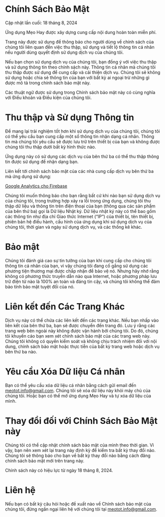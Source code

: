 # Chính Sách Bảo Mật
Cập nhật lần cuối: 18 tháng 8, 2024

Ứng dụng Mẹo Hay được xây dựng cung cấp nội dung hoàn toàn miễn phí.

Trang này được sử dụng để thông báo cho người dùng về chính sách của chúng tôi liên quan đến việc thu thập, sử dụng và tiết lộ thông tin cá nhân nếu người dùng quyết định sử dụng dịch vụ của chúng tôi.

Nếu bạn chọn sử dụng dịch vụ của chúng tôi, bạn đồng ý với việc thu thập và sử dụng thông tin theo chính sách này. Thông tin cá nhân mà chúng tôi thu thập được sử dụng để cung cấp và cải thiện dịch vụ. Chúng tôi sẽ không sử dụng hoặc chia sẻ thông tin của bạn với bất kỳ ai ngoại trừ những gì được mô tả trong chính sách bảo mật này.

Các thuật ngữ được sử dụng trong Chính sách bảo mật này có cùng nghĩa với Điều khoản và Điều kiện của chúng tôi.

# Thu thập và Sử dụng Thông tin

Để mang lại trải nghiệm tốt hơn khi sử dụng dịch vụ của chúng tôi, chúng tôi có thể yêu cầu bạn cung cấp một số thông tin nhận dạng cá nhân. Thông tin mà chúng tôi yêu cầu sẽ được lưu trữ trên thiết bị của bạn và không được chúng tôi thu thập dưới bất kỳ hình thức nào.

Ứng dụng này có sử dụng các dịch vụ của bên thứ ba có thể thu thập thông tin được sử dụng để nhận dạng bạn.

Liên kết tới chính sách bảo mật của các nhà cung cấp dịch vụ bên thứ ba mà ứng dụng sử dụng:

[Google Analytics cho Firebase](https://marketingplatform.google.com/about/analytics/terms/vn/)

Chúng tôi muốn thông báo cho bạn rằng bất cứ khi nào bạn sử dụng dịch vụ của chúng tôi, trong trường hợp xảy ra lỗi trong ứng dụng, chúng tôi thu thập dữ liệu và thông tin trên điện thoại của bạn (thông qua các sản phẩm của bên thứ ba) gọi là Dữ liệu Nhật ký. Dữ liệu nhật ký này có thể bao gồm các thông tin như địa chỉ Giao thức Internet (“IP”) của thiết bị, tên thiết bị, phiên bản hệ điều hành, cấu hình của ứng dụng khi sử dụng dịch vụ của chúng tôi, thời gian và ngày sử dụng dịch vụ, và các thống kê khác.

# Bảo mật

Chúng tôi đánh giá cao sự tin tưởng của bạn khi cung cấp cho chúng tôi thông tin cá nhân của bạn, vì vậy chúng tôi đang cố gắng sử dụng các phương tiện thương mại được chấp nhận để bảo vệ nó. Nhưng hãy nhớ rằng không có phương thức truyền dẫn nào qua Internet, hoặc phương pháp lưu trữ điện tử nào là 100% an toàn và đáng tin cậy, và chúng tôi không thể đảm bảo tính bảo mật tuyệt đối của nó.

# Liên kết đến Các Trang Khác

Dịch vụ này có thể chứa các liên kết đến các trang khác. Nếu bạn nhấp vào liên kết của bên thứ ba, bạn sẽ được chuyển đến trang đó. Lưu ý rằng các trang web bên ngoài này không được vận hành bởi chúng tôi. Do đó, chúng tôi khuyến cáo bạn xem xét chính sách bảo mật của các trang web này. Chúng tôi không có quyền kiểm soát và không chịu trách nhiệm đối với nội dung, chính sách bảo mật hoặc thực tiễn của bất kỳ trang web hoặc dịch vụ bên thứ ba nào.

# Yêu cầu Xóa Dữ liệu Cá nhân

Bạn có thể yêu cầu xóa dữ liệu cá nhân bằng cách gửi email đến meotot.info@gmail.com. Chúng tôi sẽ xóa dữ liệu này khỏi máy chủ của chúng tôi. Hoặc bạn có thể mở ứng dụng Mẹo Hay và tự xóa dữ liệu của mình.

# Thay đổi đối với Chính Sách Bảo Mật này

Chúng tôi có thể cập nhật chính sách bảo mật của mình theo thời gian. Vì vậy, bạn nên xem xét lại trang này định kỳ để kiểm tra bất kỳ thay đổi nào. Chúng tôi sẽ thông báo cho bạn về bất kỳ thay đổi nào bằng cách đăng chính sách bảo mật mới trên trang này.

Chính sách này có hiệu lực từ ngày 18 tháng 8, 2024.

# Liên hệ

Nếu bạn có bất kỳ câu hỏi hoặc đề xuất nào về Chính sách bảo mật của chúng tôi, đừng ngần ngại liên hệ với chúng tôi tại meotot.info@gmail.com.
